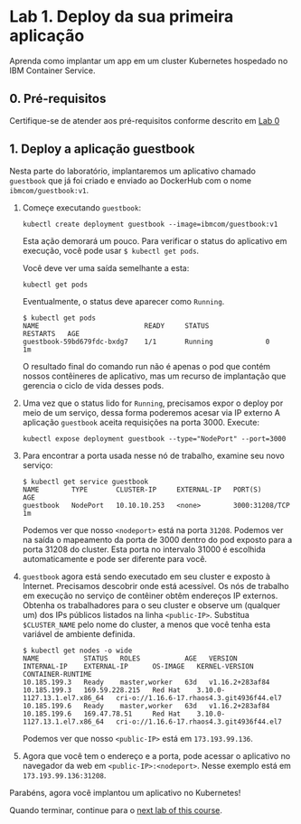 # Lab 1. Deploy da sua primeira aplicação

Aprenda como implantar um app em um cluster Kubernetes hospedado no IBM Container Service.

## 0. Pré-requisitos

Certifique-se de atender aos pré-requisitos conforme descrito em [Lab 0](../Lab0/README.md)

## 1. Deploy a aplicação guestbook

Nesta parte do laboratório, implantaremos um aplicativo chamado `guestbook`
que já foi criado e enviado ao DockerHub com o nome `ibmcom/guestbook:v1`.

1. Começe executando `guestbook`:

   ```shell
   kubectl create deployment guestbook --image=ibmcom/guestbook:v1
   ```

   Esta ação demorará um pouco. Para verificar o status do aplicativo em execução, você pode usar `$ kubectl get pods`.

   Você deve ver uma saída semelhante a esta:

   ```shell
   kubectl get pods
   ```

   Eventualmente, o status deve aparecer como `Running`.

   ```shell
   $ kubectl get pods
   NAME                          READY     STATUS              RESTARTS   AGE
   guestbook-59bd679fdc-bxdg7    1/1       Running             0          1m
   ```

   O resultado final do comando run não é apenas o pod que contém nossos contêineres de aplicativo, mas um recurso de implantação que gerencia o ciclo de vida desses pods.

1. Uma vez que o status lido for `Running`, precisamos expor o deploy por meio de um serviço, dessa forma poderemos acesar via IP externo
   A aplicação `guestbook` aceita requisições na porta 3000.  Execute:

   ```shell
   kubectl expose deployment guestbook --type="NodePort" --port=3000
   ```

1. Para encontrar a porta usada nesse nó de trabalho, examine seu novo serviço:

   ```shell
   $ kubectl get service guestbook
   NAME        TYPE       CLUSTER-IP     EXTERNAL-IP   PORT(S)          AGE
   guestbook   NodePort   10.10.10.253   <none>        3000:31208/TCP   1m
   ```

   Podemos ver que nosso `<nodeport>` está na porta `31208`. Podemos ver na saída o mapeamento da porta de 3000 dentro do pod exposto para a porta 31208 do cluster. Esta porta no intervalo 31000 é escolhida automaticamente e pode ser diferente para você.

1. `guestbook` agora está sendo executado em seu cluster e exposto à Internet. Precisamos descobrir onde está acessível. Os nós de trabalho em execução no serviço de contêiner obtêm endereços IP externos. Obtenha os trabalhadores para o seu cluster e observe um (qualquer um) dos IPs públicos listados na linha `<public-IP>`. Substitua `$CLUSTER_NAME` pelo nome do cluster, a menos que você tenha esta variável de ambiente definida.

   ```shell
   $ kubectl get nodes -o wide
   NAME           STATUS   ROLES           AGE   VERSION           INTERNAL-IP    EXTERNAL-IP      OS-IMAGE   KERNEL-VERSION                CONTAINER-RUNTIME
   10.185.199.3   Ready    master,worker   63d   v1.16.2+283af84   10.185.199.3   169.59.228.215   Red Hat    3.10.0-1127.13.1.el7.x86_64   cri-o://1.16.6-17.rhaos4.3.git4936f44.el7
   10.185.199.6   Ready    master,worker   63d   v1.16.2+283af84   10.185.199.6   169.47.78.51     Red Hat    3.10.0-1127.13.1.el7.x86_64   cri-o://1.16.6-17.rhaos4.3.git4936f44.el7
   ```

   Podemos ver que nosso `<public-IP>` está em `173.193.99.136`.

1. Agora que você tem o endereço e a porta, pode acessar o aplicativo no navegador da web em `<public-IP>:<nodeport>`. Nesse exemplo está em `173.193.99.136:31208`.

Parabéns, agora você implantou um aplicativo no Kubernetes!

Quando terminar, continue para o
[next lab of this course](../Lab2/README.md).
